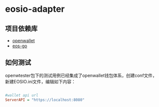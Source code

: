 # eosio-adapter

## 项目依赖库

- [openwallet](https://github.com/blocktree/openwallet.git)
- [eos-go](https://github.com/eoscanada/eos-go)

## 如何测试

openwtester包下的测试用例已经集成了openwallet钱包体系，创建conf文件，新建EOSIO.ini文件，编辑如下内容：

```ini

#wallet api url
ServerAPI = "https://localhost:8080"

```